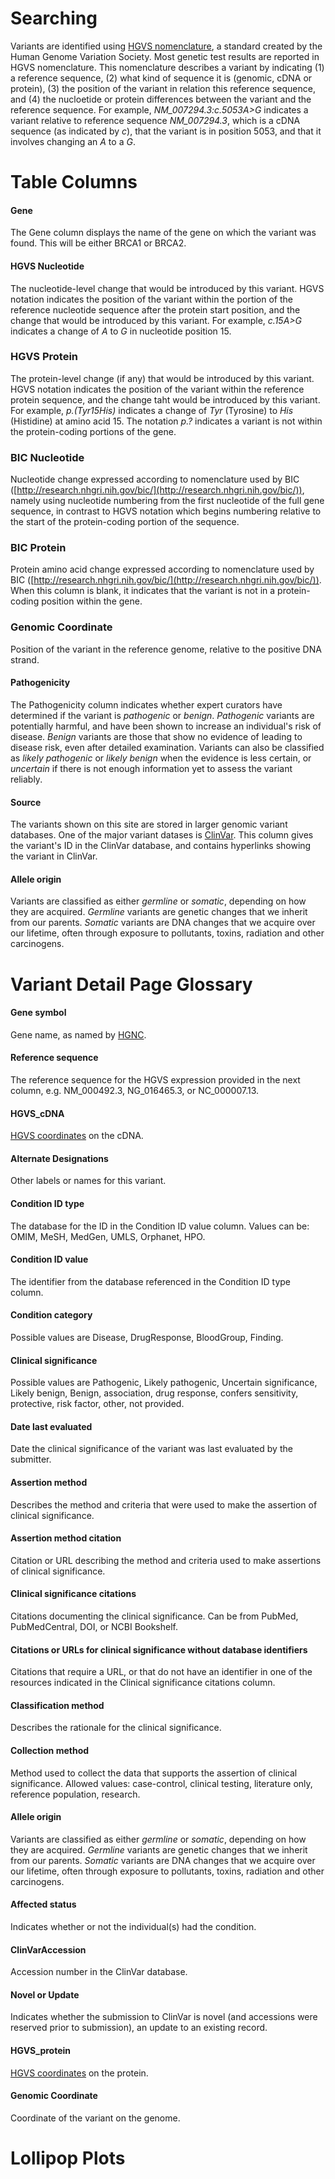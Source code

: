 # Searching

Variants are identified using [HGVS nomenclature](http://www.hgvs.org/mutnomen/), a standard created by the Human Genome Variation Society.  Most genetic test results are reported in HGVS nomenclature. This nomenclature describes a variant by indicating (1) a reference sequence, (2) what kind of sequence it is (genomic, cDNA or protein), (3) the position of the variant in relation this reference sequence, and (4) the nucloetide or protein differences between the variant and the reference sequence.  For example, _NM_007294.3:c.5053A>G_ indicates a variant relative to reference sequence _NM_007294.3_, which is a cDNA sequence (as indicated by _c_), that the variant is in position 5053, and that it involves changing an _A_ to a _G_.

# Table Columns

#### Gene

The Gene column displays the name of the gene on which the variant was found.  This will be either BRCA1 or BRCA2.

#### HGVS Nucleotide

The nucleotide-level change that would be introduced by this variant.  HGVS notation indicates the position of the variant within the portion of the reference nucleotide sequence after the protein start position, and the change that would be introduced by this variant.  For example, _c.15A>G_ indicates a change of _A_ to _G_ in nucleotide position 15.

### HGVS Protein

The protein-level change (if any) that would be introduced by this variant.  HGVS notation indicates the position of the variant within the reference protein sequence, and the change taht would be introduced by this variant.  For example, _p.(Tyr15His)_ indicates a change of _Tyr_ (Tyrosine) to _His_ (Histidine) at amino acid 15.  The notation _p.?_ indicates a variant is not within the protein-coding portions of the gene.

### BIC Nucleotide

Nucleotide change expressed according to nomenclature used by BIC ([http://research.nhgri.nih.gov/bic/](http://research.nhgri.nih.gov/bic/)), namely using nucleotide numbering from the first nucleotide of the full gene sequence, in contrast to HGVS notation which begins numbering relative to the start of the protein-coding portion of the sequence. 

### BIC Protein

Protein amino acid change expressed according to nomenclature used by BIC ([http://research.nhgri.nih.gov/bic/](http://research.nhgri.nih.gov/bic/)).  When this column is blank, it indicates that the variant is not in a protein-coding position within the gene. 

### Genomic Coordinate

Position of the variant in the reference genome, relative to the positive DNA strand.


#### Pathogenicity

The Pathogenicity column indicates whether expert curators have determined if the variant is _pathogenic_ or _benign_.  _Pathogenic_ variants are potentially harmful, and have been shown to increase an individual's risk of disease.  _Benign_ variants are those that show no evidence of leading to disease risk, even after detailed examination.  Variants can also be classified as _likely pathogenic_ or _likely benign_ when the evidence is less certain, or _uncertain_ if there is not enough information yet to assess the variant reliably.

#### Source

The variants shown on this site are stored in larger genomic variant databases.  One of the major variant datases is [ClinVar](http://www.ncbi.nlm.nih.gov/clinvar/).  This column gives the variant's ID in the ClinVar database, and contains hyperlinks showing the variant in ClinVar.

#### Allele origin

Variants are classified as either _germline_ or _somatic_, depending on how they are acquired.  _Germline_ variants are genetic changes that we inherit from our parents.  _Somatic_ variants are DNA changes that we acquire over our lifetime, often through exposure to pollutants, toxins, radiation and other carcinogens.   

 
# Variant Detail Page Glossary

#### Gene symbol
Gene name, as named by [HGNC](http://www.genenames.org/).

#### Reference sequence
The reference sequence for the HGVS expression provided in the next column, e.g. NM_000492.3, NG_016465.3, or NC_000007.13. 

#### HGVS_cDNA
[HGVS coordinates](#HGVS) on the cDNA.

#### Alternate Designations
Other labels or names for this variant.

#### Condition ID type
The database for the ID in the Condition ID value column. Values can be: OMIM, MeSH, MedGen, UMLS, Orphanet, HPO.

#### Condition ID value
The identifier from the database referenced in the Condition ID type column.

#### Condition category
Possible values are Disease, DrugResponse, BloodGroup, Finding.

#### Clinical significance
Possible values are Pathogenic, Likely pathogenic, Uncertain significance, Likely benign, Benign, association, drug response, confers sensitivity, protective, risk factor, other, not provided.

#### Date last evaluated
Date the clinical significance of the variant was last evaluated by the submitter.

#### Assertion method
Describes the method and criteria that were used to make the assertion of clinical significance. 

#### Assertion method citation
Citation or URL describing the method and criteria used to make assertions of clinical significance.  

#### Clinical significance citations
Citations documenting the clinical significance. Can be from PubMed, PubMedCentral, DOI, or NCBI Bookshelf.

#### Citations or URLs for clinical significance without database identifiers
Citations that require a URL, or that do not have an identifier in one of the resources indicated in the Clinical significance citations column.

#### Classification method
Describes the rationale for the clinical significance.

#### Collection method
Method used to collect the data that supports the assertion of clinical significance. Allowed values: case-control, clinical testing, literature only, reference population, research.

#### Allele origin
Variants are classified as either _germline_ or _somatic_, depending on how they are acquired.  _Germline_ variants are genetic changes that we inherit from our parents.  _Somatic_ variants are DNA changes that we acquire over our lifetime, often through exposure to pollutants, toxins, radiation and other carcinogens.  

#### Affected status
Indicates whether or not the individual(s) had the condition.

#### ClinVarAccession
Accession number in the ClinVar database.

#### Novel or Update
Indicates whether the submission to ClinVar is novel (and accessions were reserved prior to submission), an update to an existing record.

#### HGVS_protein
[HGVS coordinates](#HGVS) on the protein.

#### Genomic Coordinate
Coordinate of the variant on the genome.

# Lollipop Plots

